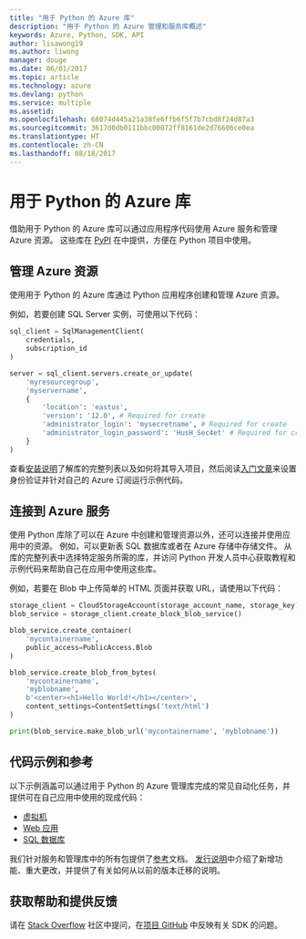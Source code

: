 ```yaml
---
title: "用于 Python 的 Azure 库"
description: "用于 Python 的 Azure 管理和服务库概述"
keywords: Azure, Python, SDK, API
author: lisawong19
ms.author: liwong
manager: douge
ms.date: 06/01/2017
ms.topic: article
ms.technology: azure
ms.devlang: python
ms.service: multiple
ms.assetid: 
ms.openlocfilehash: 68074d445a21a38fe6ffb6f5f7b7cbd8f24d87a3
ms.sourcegitcommit: 3617d0db0111bbc00072ff8161de2d76606ce0ea
ms.translationtype: HT
ms.contentlocale: zh-CN
ms.lasthandoff: 08/18/2017
---
```

# <a name="azure-libraries-for-python"></a>用于 Python 的 Azure 库

借助用于 Python 的 Azure 库可以通过应用程序代码使用 Azure 服务和管理 Azure 资源。 这些库在 [PyPI](python-sdk-azure-install.md) 在中提供，方便在 Python 项目中使用。

## <a name="manage-azure-resources"></a>管理 Azure 资源

使用用于 Python 的 Azure 库通过 Python 应用程序创建和管理 Azure 资源。

例如，若要创建 SQL Server 实例，可使用以下代码：

```python
sql_client = SqlManagementClient(
    credentials,
    subscription_id
)

server = sql_client.servers.create_or_update(
    'myresourcegroup',
    'myservername',
    {
        'location': 'eastus',
        'version': '12.0', # Required for create
        'administrator_login': 'mysecretname', # Required for create
        'administrator_login_password': 'HusH_Sec4et' # Required for create
    }
)
```

查看[安装说明](python-sdk-azure-install.md)了解库的完整列表以及如何将其导入项目，然后阅读[入门文章](python-sdk-azure-get-started.md)来设置身份验证并针对自己的 Azure 订阅运行示例代码。

## <a name="connect-to-azure-services"></a>连接到 Azure 服务

使用 Python 库除了可以在 Azure 中创建和管理资源以外，还可以连接并使用应用中的资源。 例如，可以更新表 SQL 数据库或者在 Azure 存储中存储文件。 从库的完整列表中选择特定服务所需的库，并访问 Python 开发人员中心获取教程和示例代码来帮助自己在应用中使用这些库。

例如，若要在 Blob 中上传简单的 HTML 页面并获取 URL，请使用以下代码：

```python
storage_client = CloudStorageAccount(storage_account_name, storage_key)
blob_service = storage_client.create_block_blob_service()

blob_service.create_container(
    'mycontainername',
    public_access=PublicAccess.Blob
)

blob_service.create_blob_from_bytes(
    'mycontainername',
    'myblobname',
    b'<center><h1>Hello World!</h1></center>',
    content_settings=ContentSettings('text/html')
)

print(blob_service.make_blob_url('mycontainername', 'myblobname'))
```

## <a name="sample-code-and-reference"></a>代码示例和参考
以下示例涵盖可以通过用于 Python 的 Azure 管理库完成的常见自动化任务，并提供可在自己应用中使用的现成代码：
- [虚拟机](python-sdk-azure-virtual-machine-samples.md)
- [Web 应用](python-sdk-azure-web-apps-samples.md)
- [SQL 数据库](python-sdk-azure-sql-database-samples.md)

我们针对服务和管理库中的所有包提供了[参考](/python/api/overview/azure)文档。 [发行说明](python-sdk-azure-release-notes.md)中介绍了新增功能、重大更改，并提供了有关如何从以前的版本迁移的说明。 

## <a name="get-help-and-give-feedback"></a>获取帮助和提供反馈

请在 [Stack Overflow](http://stackoverflow.com/questions/tagged/azure-sdk-python) 社区中提问，在[项目 GitHub](https://github.com/Azure/azure-sdk-for-python) 中反映有关 SDK 的问题。
